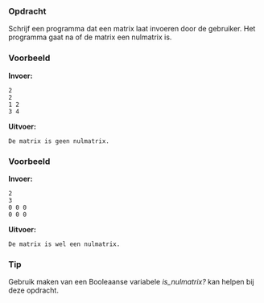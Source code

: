 ### Opdracht
Schrijf een programma dat een matrix laat invoeren door de gebruiker.
Het programma gaat na of de matrix een nulmatrix is.


### Voorbeeld

**Invoer:**

    2
    2
    1 2
    3 4

**Uitvoer:**

    De matrix is geen nulmatrix.

### Voorbeeld

**Invoer:**

    2
    3
    0 0 0
    0 0 0

**Uitvoer:**

    De matrix is wel een nulmatrix.

### Tip
Gebruik maken van een Booleaanse variabele *is_nulmatrix?* kan helpen bij deze opdracht.
